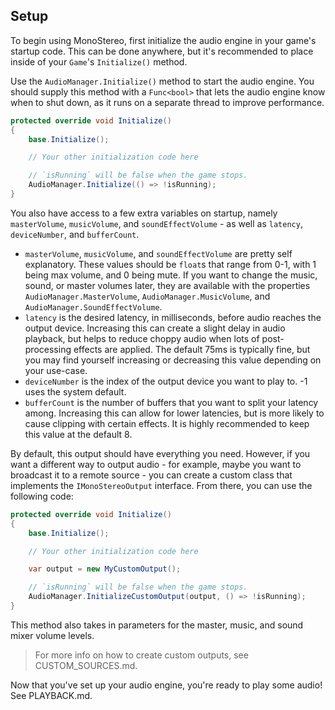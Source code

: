 ## Setup
To begin using MonoStereo, first initialize the audio engine in your game's startup code. This can be done anywhere, but it's recommended to place inside of your `Game`'s `Initialize()` method.

Use the `AudioManager.Initialize()` method to start the audio engine. You should supply this method with a `Func<bool>` that lets the audio engine know when to shut down, as it runs on a separate thread to improve performance.

```cs
protected override void Initialize()
{
    base.Initialize();

    // Your other initialization code here

    // `isRunning` will be false when the game stops.
    AudioManager.Initialize(() => !isRunning);
}
```

You also have access to a few extra variables on startup, namely `masterVolume`, `musicVolume`, and `soundEffectVolume` - as well as `latency`, `deviceNumber`, and `bufferCount`.

- `masterVolume`, `musicVolume`, and `soundEffectVolume` are pretty self explanatory. These values should be `float`s that range from 0-1, with 1 being max volume, and 0 being mute. If you want to change the music, sound, or master volumes later, they are available with the properties `AudioManager.MasterVolume`, `AudioManager.MusicVolume`, and `AudioManager.SoundEffectVolume`.
- `latency` is the desired latency, in milliseconds, before audio reaches the output device. Increasing this can create a slight delay in audio playback, but helps to reduce choppy audio when lots of post-processing effects are applied. The default 75ms is typically fine, but you may find yourself increasing or decreasing this value depending on your use-case.
- `deviceNumber` is the index of the output device you want to play to. -1 uses the system default.
- `bufferCount` is the number of buffers that you want to split your latency among. Increasing this can allow for lower latencies, but is more likely to cause clipping with certain effects. It is highly recommended to keep this value at the default 8.

By default, this output should have everything you need. However, if you want a different way to output audio - for example, maybe you want to broadcast it to a remote source - you can create a custom class that implements the `IMonoStereoOutput` interface.
From there, you can use the following code:

```cs
protected override void Initialize()
{
    base.Initialize();

    // Your other initialization code here

    var output = new MyCustomOutput();

    // `isRunning` will be false when the game stops.
    AudioManager.InitializeCustomOutput(output, () => !isRunning);
}
```

This method also takes in parameters for the master, music, and sound mixer volume levels.
> For more info on how to create custom outputs, see CUSTOM_SOURCES.md.

Now that you've set up your audio engine, you're ready to play some audio! See PLAYBACK.md.